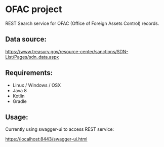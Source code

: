 # OFAC project

REST Search service for OFAC (Office of Foreign Assets Control) records.


## Data source: 
https://www.treasury.gov/resource-center/sanctions/SDN-List/Pages/sdn_data.aspx

## Requirements:

- Linux / Windows / OSX
- Java 8
- Kotlin
- Gradle

## Usage:

Currently using swagger-ui to access REST service: 

[https://localhost:8443/swagger-ui.html](https://localhost:8443/swagger-ui.html)
